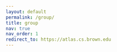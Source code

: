 ```yaml
---
layout: default
permalink: /group/
title: group
nav: true
nav_order: 1
redirect_to: https://atlas.cs.brown.edu
---
```

